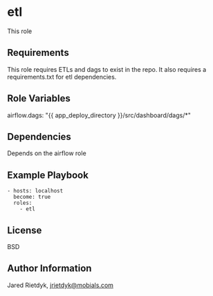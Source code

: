 etl
===
This role 

Requirements
------------
This role requires ETLs and dags to exist in the repo.
It also requires a requirements.txt for etl dependencies.

Role Variables
--------------
airflow.dags: "{{ app_deploy_directory }}/src/dashboard/dags/*"

Dependencies
------------
Depends on the airflow role 

Example Playbook
----------------
```
- hosts: localhost
  become: true
  roles:
    - etl
```

License
-------
BSD

Author Information
------------------
Jared Rietdyk, jrietdyk@mobials.com
